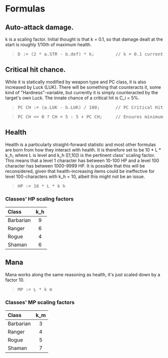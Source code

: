 # Formulas

## Auto-attack damage.

k is a scaling factor. Initial thought is that k = 0.1, so that damage dealt at the start is roughly 1/10th of maximum health.

> <pre>D := (2 * a.STR - b.def) * k;        // k = 0.1 currently.</pre>

## Critical hit chance.

While it is statically modified by weapon type and PC class, it is also increased by Luck (LUK). There will be something that counteracts it, some kind of "Hardness"-variable, but currently it is simply counteracted by the target's own Luck. The innate chance of a critical hit is C_i = 5%.

> <pre>PC_CH := (a.LUK - b.LUK) / 100;      // PC Critical Hit.</pre>

> <pre>PC_CH <= 0 ? CH = 5 : 5 + PC_CH;     // Ensures minimum of 5%.</pre>

## Health

Health is a particularly straight-forward statistic and most other formulas are born from how they interact with health. It is therefore set to be 10 * L * k_h, where L is level and k_h ([1,10]) is the pertinent class' scaling factor. 
  This means that a level 1 character has between 10-100 HP and a level 100 character has between 1000-9999 HP. It is possible that this will be reconsidered, given that health-increasing items could be ineffective for level 100-characters with k_h = 10, albeit this might not be an issue.

> <pre>HP := 10 * L * k_h</pre>

### Classes' HP scaling factors

| Class   | k_h |
|:--------|:---:|
|Barbarian|  9  |
|Ranger   |  6  |
|Rogue    |  4  |
|Shaman   |  6  |

## Mana

Mana works along the same reasoning as health, it's just scaled down by a factor 10.

> <pre>MP := L * k_m</pre>

### Classes' MP scaling factors

| Class   | k_m |
|:--------|:---:|
|Barbarian|  3  |
|Ranger   |  4  |
|Rogue    |  5  |
|Shaman   |  7  |
